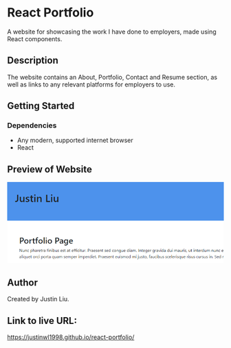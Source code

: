 # React Portfolio

A website for showcasing the work I have done to employers, made using React components.

## Description

The website contains an About, Portfolio, Contact and Resume section, as well as links to any relevant platforms for employers to use.

## Getting Started

### Dependencies

* Any modern, supported internet browser
* React

## Preview of Website

![Website preview](/public/preview.png)


## Author

Created by Justin Liu.

## Link to live URL:
https://justinwl1998.github.io/react-portfolio/
